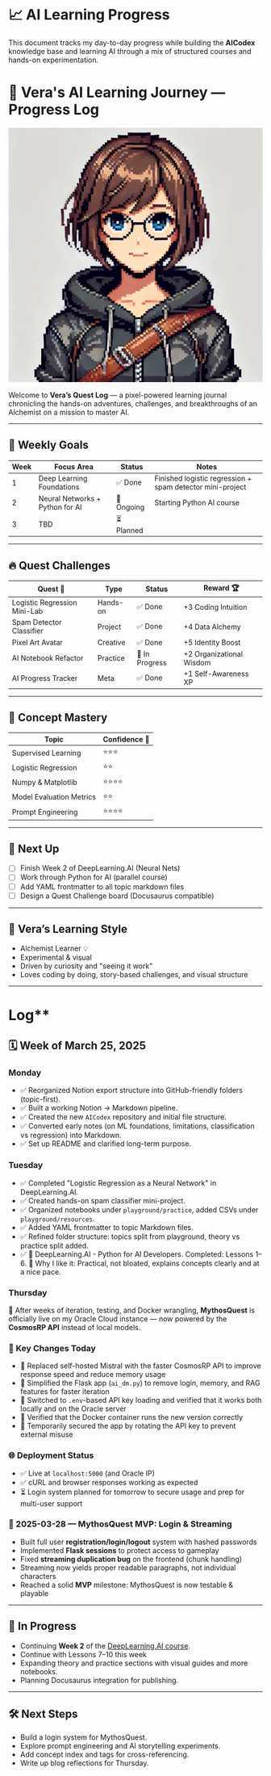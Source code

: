 # 📈 AI Learning Progress

This document tracks my day-to-day progress while building the **AICodex** knowledge base and learning AI through a mix of structured courses and hands-on experimentation.

# 🌟 Vera's AI Learning Journey — Progress Log

![Vera - The AI Alchemist](/img/Vera_AI_Profile_Card.png)

Welcome to **Vera’s Quest Log** — a pixel-powered learning journal chronicling the hands-on adventures, challenges, and breakthroughs of an Alchemist on a mission to master AI.

---

## 📅 Weekly Goals

| Week | Focus Area                         | Status     | Notes                         |
|------|------------------------------------|------------|-------------------------------|
| 1    | Deep Learning Foundations          | ✅ Done     | Finished logistic regression + spam detector mini-project |
| 2    | Neural Networks + Python for AI    | 🚧 Ongoing | Starting Python AI course     |
| 3    | TBD                                | ⏳ Planned |                               |

---

## 🔥 Quest Challenges

| Quest 🧭                        | Type      | Status   | Reward 🏆           |
|-------------------------------|-----------|----------|---------------------|
| Logistic Regression Mini-Lab  | Hands-on  | ✅ Done   | +3 Coding Intuition |
| Spam Detector Classifier      | Project   | ✅ Done   | +4 Data Alchemy     |
| Pixel Art Avatar              | Creative  | ✅ Done   | +5 Identity Boost   |
| AI Notebook Refactor          | Practice  | 🚧 In Progress | +2 Organizational Wisdom |
| AI Progress Tracker           | Meta      | ✅ Done   | +1 Self-Awareness XP |

---

## 🧠 Concept Mastery

| Topic                     | Confidence 🌟 |
|--------------------------|----------------|
| Supervised Learning      | ⭐⭐⭐           |
| Logistic Regression      | ⭐⭐            |
| Numpy & Matplotlib       | ⭐⭐⭐⭐          |
| Model Evaluation Metrics | ⭐⭐            |
| Prompt Engineering       | ⭐⭐⭐⭐          |

---

## 🚀 Next Up

- [ ] Finish Week 2 of DeepLearning.AI (Neural Nets)
- [ ] Work through Python for AI (parallel course)
- [ ] Add YAML frontmatter to all topic markdown files
- [ ] Design a Quest Challenge board (Docusaurus compatible)

---

## 🧙 Vera’s Learning Style

- Alchemist Learner 💡
- Experimental & visual
- Driven by curiosity and "seeing it work"
- Loves coding by doing, story-based challenges, and visual structure

---

# Log**

## 🗓️ Week of March 25, 2025

### Monday
- ✅ Reorganized Notion export structure into GitHub-friendly folders (topic-first).
- ✅ Built a working Notion → Markdown pipeline.
- ✅ Created the new `AICodex` repository and initial file structure.
- ✅ Converted early notes (on ML foundations, limitations, classification vs regression) into Markdown.
- ✅ Set up README and clarified long-term purpose.

### Tuesday
- ✅ Completed "Logistic Regression as a Neural Network" in DeepLearning.AI.
- ✅ Created hands-on spam classifier mini-project.
- ✅ Organized notebooks under `playground/practice`, added CSVs under `playground/resources`.
- ✅ Added YAML frontmatter to topic Markdown files.
- ✅ Refined folder structure: topics split from playground, theory vs practice split added.
- ✅ 🧠 DeepLearning.AI - Python for AI Developers. Completed: Lessons 1–6. 📝 Why I like it: Practical, not bloated, explains concepts clearly and at a nice pace.

### Thursday
🎉 After weeks of iteration, testing, and Docker wrangling, **MythosQuest** is officially live on my Oracle Cloud instance — now powered by the **CosmosRP API** instead of local models.

### 🔄 Key Changes Today
- 🚀 Replaced self-hosted Mistral with the faster CosmosRP API to improve response speed and reduce memory usage
- 🔧 Simplified the Flask app (`ai_dm.py`) to remove login, memory, and RAG features for faster iteration
- 🔑 Switched to `.env`-based API key loading and verified that it works both locally and on the Oracle server
- 🐳 Verified that the Docker container runs the new version correctly
- 🔐 Temporarily secured the app by rotating the API key to prevent external misuse

### 🌐 Deployment Status
- ✅ Live at `localhost:5000` (and Oracle IP)
- ✅ cURL and browser responses working as expected
- ⏳ Login system planned for tomorrow to secure usage and prep for multi-user support

### 🧙 2025-03-28 — MythosQuest MVP: Login & Streaming

- Built full user **registration/login/logout** system with hashed passwords
- Implemented **Flask sessions** to protect access to gameplay
- Fixed **streaming duplication bug** on the frontend (chunk handling)
- Streaming now yields proper readable paragraphs, not individual characters
- Reached a solid **MVP** milestone: MythosQuest is now testable & playable

---

## 📌 In Progress

- Continuing **Week 2** of the [DeepLearning.AI course](https://www.coursera.org/learn/neural-networks-deep-learning).
- Continue with Lessons 7–10 this week
- Expanding theory and practice sections with visual guides and more notebooks.
- Planning Docusaurus integration for publishing.

---

## 🛠️ Next Steps

- Build a login system for MythosQuest.
- Explore prompt engineering and AI storytelling experiments.
- Add concept index and tags for cross-referencing.
- Write up blog reflections for Thursday.


